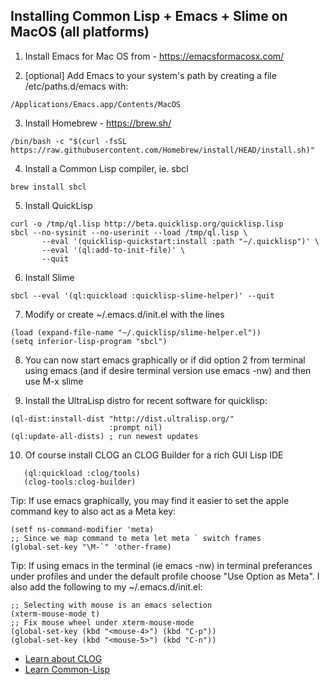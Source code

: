 ## Installing Common Lisp + Emacs + Slime on MacOS (all platforms)

1. Install Emacs for Mac OS from - https://emacsformacosx.com/

2. [optional] Add Emacs to your system's path by creating a
file /etc/paths.d/emacs with:
```
/Applications/Emacs.app/Contents/MacOS
```

3. Install Homebrew - https://brew.sh/
```
/bin/bash -c "$(curl -fsSL https://raw.githubusercontent.com/Homebrew/install/HEAD/install.sh)"
```

4. Install a Common Lisp compiler, ie. sbcl
```
brew install sbcl
```

5. Install QuickLisp
```
curl -o /tmp/ql.lisp http://beta.quicklisp.org/quicklisp.lisp
sbcl --no-sysinit --no-userinit --load /tmp/ql.lisp \
       --eval '(quicklisp-quickstart:install :path "~/.quicklisp")' \
       --eval '(ql:add-to-init-file)' \
       --quit
```

6. Install Slime
```
sbcl --eval '(ql:quickload :quicklisp-slime-helper)' --quit
```

7. Modify or create ~/.emacs.d/init.el with the lines
```
(load (expand-file-name "~/.quicklisp/slime-helper.el"))
(setq inferior-lisp-program "sbcl")
```

8. You can now start emacs graphically or if did option 2 from terminal
using emacs (and if desire terminal version use emacs -nw) and then use M-x slime

9. Install the UltraLisp distro for recent software for quicklisp:

```
(ql-dist:install-dist "http://dist.ultralisp.org/"
                      :prompt nil)
(ql:update-all-dists) ; run newest updates
```

10. Of course install CLOG an CLOG Builder for a rich GUI Lisp IDE
```
   (ql:quickload :clog/tools)
   (clog-tools:clog-builder)
```


Tip: If use emacs graphically, you may find it easier to set the
apple command key to also act as a Meta key:

```
(setf ns-command-modifier 'meta)
;; Since we map command to meta let meta ` switch frames
(global-set-key "\M-`" 'other-frame)
```

Tip: If using emacs in the terminal (ie emacs -nw) in terminal
preferances under profiles and under the default profile choose "Use
Option as Meta". I also add the following to my ~/.emacs.d/init.el:

```
;; Selecting with mouse is an emacs selection
(xterm-mouse-mode t)
;; Fix mouse wheel under xterm-mouse-mode
(global-set-key (kbd "<mouse-4>") (kbd "C-p"))
(global-set-key (kbd "<mouse-5>") (kbd "C-n"))
```


-  [Learn about CLOG](README.md)
-  [Learn Common-Lisp](LEARN.md)
